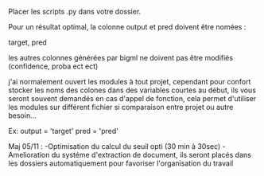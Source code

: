 Placer les scripts .py dans votre dossier.

Pour un résultat optimal, la colonne output et pred doivent être nomées :

target, pred

les autres colonnes générées par bigml ne doivent pas être modifiés (confidence, proba ect ect)

j'ai normalement ouvert les modules à tout projet, cependant pour confort stocker les noms des colones dans des
variables courtes au début, ils vous seront souvent demandés en cas d'appel de fonction, cela permet d'utiliser les
modules sur différent fichier si comparaison entre projet ou autre besoin... 

Ex: 
    output = 'target'
    pred = 'pred'

Maj 05/11 :
    -Optimisation du calcul du seuil opti (30 min à 30sec)
    -Amelioration du systéme d'extraction de document, ils seront placés dans les dossiers
     automatiquement pour favoriser l'organisation du travail

 